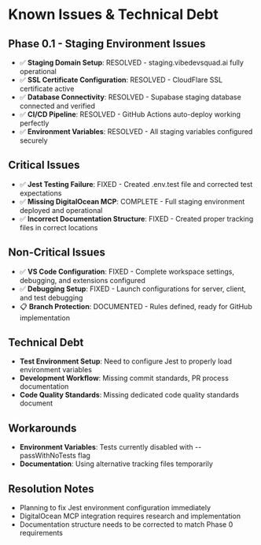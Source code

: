 # Known Issues & Technical Debt

## Phase 0.1 - Staging Environment Issues
- ✅ **Staging Domain Setup**: RESOLVED - staging.vibedevsquad.ai fully operational
- ✅ **SSL Certificate Configuration**: RESOLVED - CloudFlare SSL certificate active
- ✅ **Database Connectivity**: RESOLVED - Supabase staging database connected and verified
- ✅ **CI/CD Pipeline**: RESOLVED - GitHub Actions auto-deploy working perfectly
- ✅ **Environment Variables**: RESOLVED - All staging variables configured securely

## Critical Issues
- ✅ **Jest Testing Failure**: FIXED - Created .env.test file and corrected test expectations
- ✅ **Missing DigitalOcean MCP**: COMPLETE - Full staging environment deployed and operational
- ✅ **Incorrect Documentation Structure**: FIXED - Created proper tracking files in correct locations

## Non-Critical Issues  
- ✅ **VS Code Configuration**: FIXED - Complete workspace settings, debugging, and extensions configured
- ✅ **Debugging Setup**: FIXED - Launch configurations for server, client, and test debugging
- 📋 **Branch Protection**: DOCUMENTED - Rules defined, ready for GitHub implementation

## Technical Debt
- **Test Environment Setup**: Need to configure Jest to properly load environment variables
- **Development Workflow**: Missing commit standards, PR process documentation
- **Code Quality Standards**: Missing dedicated code quality standards document

## Workarounds
- **Environment Variables**: Tests currently disabled with --passWithNoTests flag
- **Documentation**: Using alternative tracking files temporarily

## Resolution Notes
- Planning to fix Jest environment configuration immediately
- DigitalOcean MCP integration requires research and implementation
- Documentation structure needs to be corrected to match Phase 0 requirements 